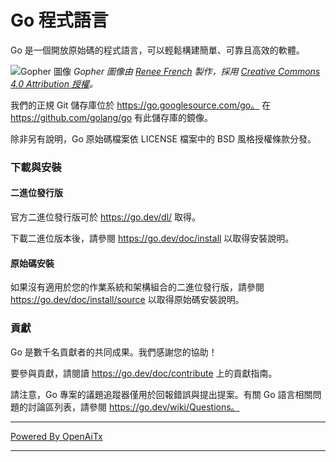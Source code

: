 # Go 程式語言

Go 是一個開放原始碼的程式語言，可以輕鬆構建簡單、可靠且高效的軟體。

![Gopher 圖像](https://golang.org/doc/gopher/fiveyears.jpg)
*Gopher 圖像由 [Renee French][rf] 製作，採用 [Creative Commons 4.0 Attribution 授權][cc4-by]。*

我們的正規 Git 儲存庫位於 https://go.googlesource.com/go。
在 https://github.com/golang/go 有此儲存庫的鏡像。

除非另有說明，Go 原始碼檔案依 LICENSE 檔案中的 BSD 風格授權條款分發。

### 下載與安裝

#### 二進位發行版

官方二進位發行版可於 https://go.dev/dl/ 取得。

下載二進位版本後，請參閱 https://go.dev/doc/install 以取得安裝說明。

#### 原始碼安裝

如果沒有適用於您的作業系統和架構組合的二進位發行版，請參閱
https://go.dev/doc/install/source 以取得原始碼安裝說明。

### 貢獻

Go 是數千名貢獻者的共同成果。我們感謝您的協助！

要參與貢獻，請閱讀 https://go.dev/doc/contribute 上的貢獻指南。

請注意，Go 專案的議題追蹤器僅用於回報錯誤與提出提案。有關 Go 語言相關問題的討論區列表，請參閱 https://go.dev/wiki/Questions。

[rf]: https://reneefrench.blogspot.com/
[cc4-by]: https://creativecommons.org/licenses/by/4.0/

---

[Powered By OpenAiTx](https://github.com/OpenAiTx/OpenAiTx)

---